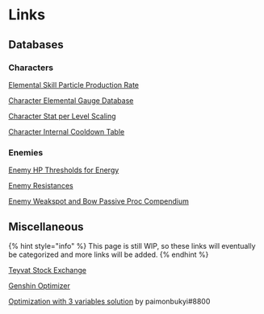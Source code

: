 # Links

## Databases

### Characters

[Elemental Skill Particle Production Rate](https://docs.google.com/spreadsheets/d/1G05DxDSjtBzj4PZtVjGRA4ATq76HPZa6e4kHVWS6mrA/edit?usp=sharing)

[Character Elemental Gauge Database](https://docs.google.com/spreadsheets/d/1uiJje5yqv7v2UKrWoBAgBMrHrrNemtkooo8JqAGJpP8/edit?usp=sharing)  

[Character Stat per Level Scaling](https://docs.google.com/spreadsheets/d/1eC_RczCU03mv6wzsU9p_-YeUKWMFlYbW/edit#gid=1411188054)  

[Character Internal Cooldown Table](https://docs.google.com/spreadsheets/d/1KEWb4e8YxTvg-lKMFGDHqthI7u6hq3M7bFVlGKSJmAo/edit#gid=885202810)

### Enemies

[Enemy HP Thresholds for Energy](https://docs.google.com/spreadsheets/d/1_z2tKyqWCybPGHGFBhibtfSeHm3by6aCME_OakNz7-8/edit#gid=672398441)

[Enemy Resistances](https://docs.google.com/spreadsheets/d/1wVY_BAj43AjRLqOOdjvXm-4_7FFraPOnFyie2gGBB70/edit?usp=sharing)

[Enemy Weakspot and Bow Passive Proc Compendium](https://docs.google.com/spreadsheets/d/15NsYXElFYFNXjnYGfp5seVkud3ASqgI0KXnAcWSPN0g/edit#gid=0)

## Miscellaneous

{% hint style="info" %}
This page is still WIP, so these links will eventually be categorized and more links will be added.
{% endhint %}

[Teyvat Stock Exchange](https://docs.google.com/spreadsheets/d/e/2PACX-1vS2WjDopV1zdHB02Bt1IAPtF8Bp5sZdxOhu_o6yJy8AQ1JNlCDCZaQEHPaBM9vpv1UcfM-6c6YoEeeR/pub)

[Genshin Optimizer](https://frzyc.github.io/genshin-optimizer/#/)

[Optimization with 3 variables solution](https://imgur.com/a/xjJ08Tz) by paimonbukyi\#8800
